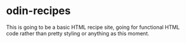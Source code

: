 # odin-recipes

This is going to be a basic HTML recipe site, going for functional HTML
code rather than pretty styling or anything as this moment.

